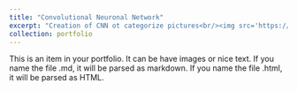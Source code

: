 ```yaml
---
title: "Convolutional Neuronal Network"
excerpt: "Creation of CNN ot categorize pictures<br/><img src='https://raw.githubusercontent.com/jvilchesf/portfolio.github.io/refs/heads/main/images/portfolio_ai_2_cnn.png' width= 300 height= 300> "
collection: portfolio
---
```


This is an item in your portfolio. It can be have images or nice text. If you name the file .md, it will be parsed as markdown. If you name the file .html, it will be parsed as HTML. 
